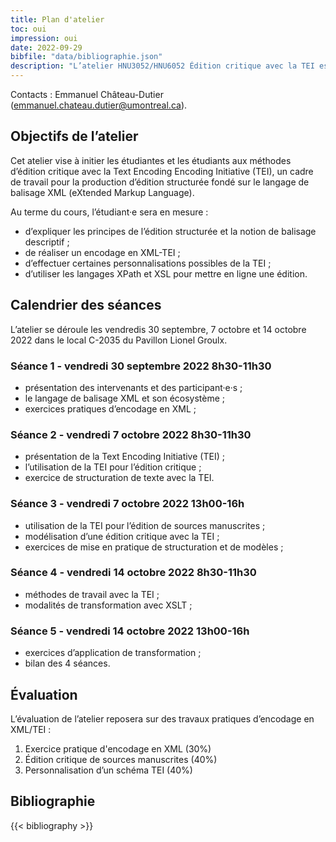```yaml
---
title: Plan d'atelier
toc: oui
impression: oui
date: 2022-09-29
bibfile: "data/bibliographie.json"
description: "L’atelier HNU3052/HNU6052 Édition critique avec la TEI est un cours offert dans le cadre du microprogramme en humanités numériques et du programme d'études DESS en édition numérique de l’Université de Montréal."
---
```

Contacts : Emmanuel Château-Dutier ([emmanuel.chateau.dutier@umontreal.ca](emmanuel.chateau.dutier@umontreal.ca)).

## Objectifs de l’atelier
Cet atelier vise à initier les étudiantes et les étudiants aux méthodes d’édition critique avec la Text Encoding Encoding Initiative (TEI), un cadre de travail pour la production d’édition structurée fondé sur le langage de balisage XML (eXtended Markup Language).

Au terme du cours, l’étudiant·e sera en mesure :

- d’expliquer les principes de l’édition structurée et la notion de balisage descriptif ;
- de réaliser un encodage en XML-TEI ;
- d’effectuer certaines personnalisations possibles de la TEI ;
- d’utiliser les langages XPath et XSL pour mettre en ligne une édition.

## Calendrier des séances
L’atelier se déroule les vendredis 30 septembre, 7 octobre et 14 octobre 2022 dans le local C-2035 du Pavillon Lionel Groulx.

### Séance 1 - vendredi 30 septembre 2022 8h30-11h30

- présentation des intervenants et des participant·e·s ;
- le langage de balisage XML et son écosystème ;
- exercices pratiques d’encodage en XML ;

### Séance 2 - vendredi 7 octobre 2022 8h30-11h30

- présentation de la Text Encoding Initiative (TEI) ;
- l’utilisation de la TEI pour l’édition critique ;
- exercice de structuration de texte avec la TEI.

### Séance 3 - vendredi 7 octobre 2022 13h00-16h

- utilisation de la TEI pour l’édition de sources manuscrites ;
- modélisation d’une édition critique avec la TEI ;
- exercices de mise en pratique de structuration et de modèles ;

### Séance 4 - vendredi 14 octobre 2022 8h30-11h30

- méthodes de travail avec la TEI ;
- modalités de transformation avec XSLT ;

### Séance 5 - vendredi 14 octobre 2022 13h00-16h

- exercices d’application de transformation ;
- bilan des 4 séances.


## Évaluation
L’évaluation de l’atelier reposera sur des travaux pratiques d’encodage en XML/TEI :

1. Exercice pratique d'encodage en XML (30%)
1. Édition critique de sources manuscrites (40%)
2. Personnalisation d’un schéma TEI (40%)

## Bibliographie

{{< bibliography >}}
